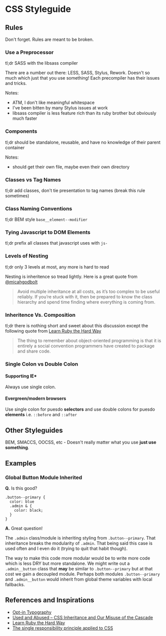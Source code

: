 # CSS Styleguide



## Rules
Don't forget. Rules are meant to be broken.

### Use a Preprocessor
tl;dr SASS with the libsass compiler

There are a number out there: LESS, SASS, Stylus, Rework.  Doesn't so much which just that you use something!  Each precompiler has their issues and tricks.

Notes:
- ATM, I don't like meaningful whitespace
- I've been bitten by many Stylus issues at work
- libsass compiler is less feature rich than its ruby brother but obviously much faster

### Components
tl;dr should be standalone, reusable, and have no knowledge of their parent container

Notes:
- should get their own file, maybe even their own directory

### Classes vs Tag Names
tl;dr add classes, don't tie presentation to tag names (break this rule sometimes)

### Class Naming Conventions
tl;dr BEM style `base__element--modifier`

### Tying Javascript to DOM Elements
tl;dr prefix all classes that javascript uses with `js-`

### Levels of Nesting
tl;dr only 3 levels at most, any more is hard to read

Nesting is inheritence so tread lightly. Here is a great quote from [@micahgodbolt](https://twitter.com/micahgodbolt)
> Avoid multiple inheritance at all costs, as it’s too complex to be useful reliably. If you’re stuck with it, then be prepared to know the class hierarchy and spend time finding where everything is coming from.

### Inheritence Vs. Composition
tl;dr there is nothing short and sweet about this discussion except the following quote from [Learn Ruby the Hard Way](http://learnrubythehardway.org/book/ex44.html#when-to-use-inheritance-or-composition)
> The thing to remember about object-oriented programming is that it is entirely a social convention programmers have created to package and share code.

### Single Colon vs Double Colon

#### Supporting IE*
Always use single colon.

#### Evergreen/modern browsers
Use single colon for puesdo **selectors** and use double colons for puesdo **elements** i.e. `::before` and `::after`


## Other Styleguides
BEM, SMACCS, OOCSS, etc - Doesn't really matter what you use **just use something**.

## Examples

### Global Button Module Inherited
**Q.** Is this good?
```
.button--primary {
  color: blue
  .admin & {
    color: black;
  }
}
```
**A.** Great question!

The `.admin` class/module is inheriting styling from `.button--primary`.  That inheritance breaks the modularity of `.admin`.  That being said this case is used often and I even do it (trying to quit that habit though).

The way to make this code more modular would be to write more code which is less DRY but more standalone.  We might write out a `.admin__button` class that **may** be similar to `.button--primary` but at that cost we gain a decoupled module.  Perhaps both modules `.button--primary` and `.admin__button` would inherit from global theme variables with local fallbacks.

## References and Inspirations

- [Opt-in Typography](http://css-tricks.com/opt-in-typography/)
- [Used and Abused – CSS Inheritance and Our Misuse of the Cascade](http://www.phase2technology.com/blog/used-and-abused-css-inheritance-and-our-misuse-of-the-cascade/)
- [Learn Ruby the Hard Way](http://learnrubythehardway.org/book/ex44.html#when-to-use-inheritance-or-composition)
- [The single responsibility principle applied to CSS](http://csswizardry.com/2012/04/the-single-responsibility-principle-applied-to-css/)
